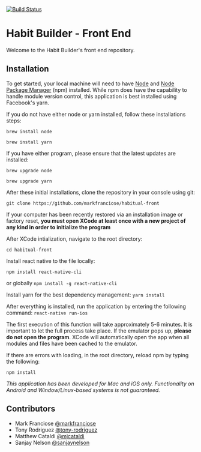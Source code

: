 [![Build Status](https://travis-ci.org/sanjaynelson/habitual.svg?branch=master)](https://travis-ci.org/sanjaynelson/habitual)

# Habit Builder - Front End
Welcome to the Habit Builder's front end repository.

## Installation
To get started, your local machine will need to have [Node](http://wikipedia.org) and [Node Package Manager](https://www.npmjs.com/) (npm) installed. While npm does have the capability to handle module version control, this application is best installed using Facebook's yarn.

If you do not have either node or yarn installed, follow these installations steps:

```brew install node```

```brew install yarn```

If you have either program, please ensure that the latest updates are installed:

```brew upgrade node```

```brew upgrade yarn```

After these initial installations, clone the repository in your console using git:

```git clone https://github.com/markfranciose/habitual-front```

If your computer has been recently restored via an installation image or factory reset, **you must open XCode at least once with a new project of any kind in order to initialize the program**

After XCode intialization, navigate to the root directory:

```cd habitual-front```

Install react native to the file locally:

```npm install react-native-cli```

or globally
```npm install -g react-native-cli```

Install yarn for the best dependency management:
```yarn install```

After everything is installed, run the application by entering the following command:
```react-native run-ios```

The first execution of this function will take approximately 5-6 minutes.  It is important to let the full process take place.  If the emulator pops up, **please do not open the program**.  XCode will automatically open the app when all modules and files have been cached to the emulator.

If there are errors with loading, in the root directory, reload npm by typing the following:

```npm install```


*This application has been developed for Mac and iOS only.  Functionality on Android and Window/Linux-based systems is not guaranteed.*

## Contributors
- Mark Franciose [@markfranciose](https://github.com/markfranciose)
- Tony Rodriguez [@tony-rodriguez](https://github.com/tony-rodriguez)
- Matthew Cataldi [@mjcataldi](https://github.com/mjcataldi)
- Sanjay Nelson [@sanjaynelson](https://github.com/sanjaynelson)

